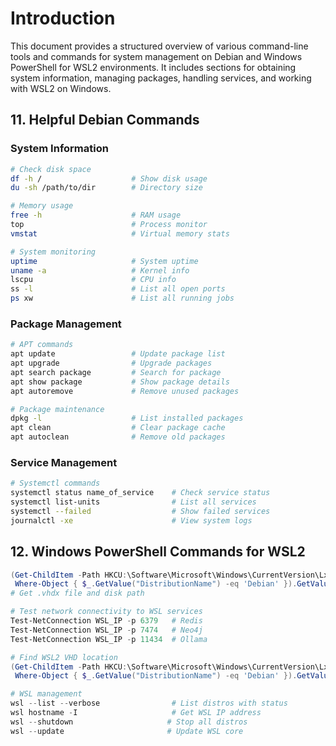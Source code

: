 # Introduction

This document provides a structured overview of various command-line tools and commands for system management on Debian and Windows PowerShell for WSL2 environments. It includes sections for obtaining system information, managing packages, handling services, and working with WSL2 on Windows.

## 11. Helpful Debian Commands

### System Information

```bash
# Check disk space
df -h /                    # Show disk usage
du -sh /path/to/dir        # Directory size

# Memory usage
free -h                    # RAM usage
top                        # Process monitor
vmstat                     # Virtual memory stats

# System monitoring
uptime                     # System uptime
uname -a                   # Kernel info
lscpu                      # CPU info
ss -l                      # List all open ports
ps xw                      # List all running jobs
```

### Package Management

```bash
# APT commands
apt update                 # Update package list
apt upgrade                # Upgrade packages
apt search package         # Search for package
apt show package           # Show package details
apt autoremove             # Remove unused packages

# Package maintenance
dpkg -l                    # List installed packages
apt clean                  # Clear package cache
apt autoclean              # Remove old packages
```

### Service Management

```bash
# Systemctl commands
systemctl status name_of_service    # Check service status
systemctl list-units                # List all services
systemctl --failed                  # Show failed services
journalctl -xe                      # View system logs
```

## 12. Windows PowerShell Commands for WSL2

```powershell
(Get-ChildItem -Path HKCU:\Software\Microsoft\Windows\CurrentVersion\Lxss | 
 Where-Object { $_.GetValue("DistributionName") -eq 'Debian' }).GetValue("BasePath") + "\ext4.vhdx" 
# Get .vhdx file and disk path

# Test network connectivity to WSL services
Test-NetConnection WSL_IP -p 6379   # Redis
Test-NetConnection WSL_IP -p 7474   # Neo4j
Test-NetConnection WSL_IP -p 11434  # Ollama

# Find WSL2 VHD location
(Get-ChildItem -Path HKCU:\Software\Microsoft\Windows\CurrentVersion\Lxss | 
 Where-Object { $_.GetValue("DistributionName") -eq 'Debian' }).GetValue("BasePath") + "\ext4.vhdx"

# WSL management
wsl --list --verbose                # List distros with status
wsl hostname -I                     # Get WSL IP address
wsl --shutdown                     # Stop all distros
wsl --update                       # Update WSL core
```